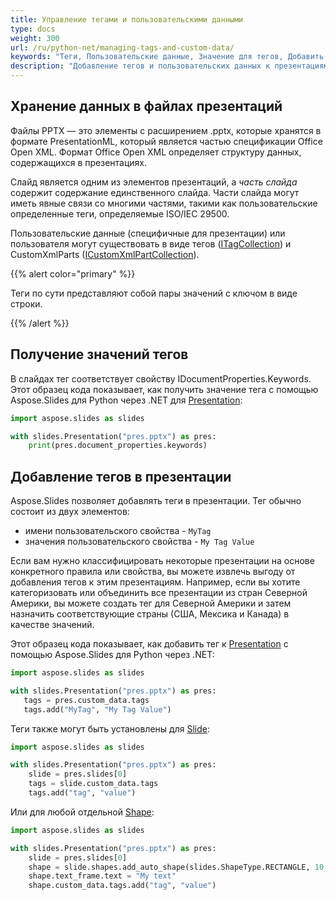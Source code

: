 ```yaml
---
title: Управление тегами и пользовательскими данными
type: docs
weight: 300
url: /ru/python-net/managing-tags-and-custom-data/
keywords: "Теги, Пользовательские данные, Значение для тегов, Добавить теги, Презентация PowerPoint, Python, Aspose.Slides для Python через .NET"
description: "Добавление тегов и пользовательских данных к презентациям PowerPoint на Python"
---
```


## Хранение данных в файлах презентаций

Файлы PPTX — это элементы с расширением .pptx, которые хранятся в формате PresentationML, который является частью спецификации Office Open XML. Формат Office Open XML определяет структуру данных, содержащихся в презентациях. 

Слайд является одним из элементов презентаций, а *часть слайда* содержит содержание единственного слайда. Части слайда могут иметь явные связи со многими частями, такими как пользовательские определенные теги, определяемые ISO/IEC 29500. 

Пользовательские данные (специфичные для презентации) или пользователя могут существовать в виде тегов ([ITagCollection](https://reference.aspose.com/slides/python-net/aspose.slides/itagcollection/)) и CustomXmlParts ([ICustomXmlPartCollection](https://reference.aspose.com/slides/python-net/aspose.slides/icustomxmlpartcollection/)). 

{{% alert color="primary" %}} 

Теги по сути представляют собой пары значений с ключом в виде строки. 

{{% /alert %}} 

## Получение значений тегов

В слайдах тег соответствует свойству IDocumentProperties.Keywords. Этот образец кода показывает, как получить значение тега с помощью Aspose.Slides для Python через .NET для [Presentation](https://reference.aspose.com/slides/python-net/aspose.slides/presentation/):

```py
import aspose.slides as slides

with slides.Presentation("pres.pptx") as pres:
    print(pres.document_properties.keywords)
```

## Добавление тегов в презентации

Aspose.Slides позволяет добавлять теги в презентации. Тег обычно состоит из двух элементов: 

- имени пользовательского свойства - `MyTag` 
- значения пользовательского свойства - `My Tag Value`

Если вам нужно классифицировать некоторые презентации на основе конкретного правила или свойства, вы можете извлечь выгоду от добавления тегов к этим презентациям. Например, если вы хотите категоризовать или объединить все презентации из стран Северной Америки, вы можете создать тег для Северной Америки и затем назначить соответствующие страны (США, Мексика и Канада) в качестве значений. 

Этот образец кода показывает, как добавить тег к [Presentation](https://reference.aspose.com/slides/python-net/aspose.slides/presentation/) с помощью Aspose.Slides для Python через .NET:

```py
import aspose.slides as slides

with slides.Presentation("pres.pptx") as pres:
   tags = pres.custom_data.tags 
   tags.add("MyTag", "My Tag Value")
```

Теги также могут быть установлены для [Slide](https://reference.aspose.com/slides/python-net/aspose.slides/slide/):

```py
import aspose.slides as slides

with slides.Presentation("pres.pptx") as pres:
    slide = pres.slides[0]
    tags = slide.custom_data.tags
    tags.add("tag", "value")
```

Или для любой отдельной [Shape](https://reference.aspose.com/slides/python-net/aspose.slides/shape/):

```py
import aspose.slides as slides

with slides.Presentation("pres.pptx") as pres:
    slide = pres.slides[0]
    shape = slide.shapes.add_auto_shape(slides.ShapeType.RECTANGLE, 10, 10, 100, 50)
    shape.text_frame.text = "My text"
    shape.custom_data.tags.add("tag", "value")
```